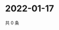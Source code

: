 # 2022-01-17

共 0 条

<!-- BEGIN WEIBO -->
<!-- 最后更新时间 Mon Jan 17 2022 03:07:39 GMT+0800 (China Standard Time) -->

<!-- END WEIBO -->
